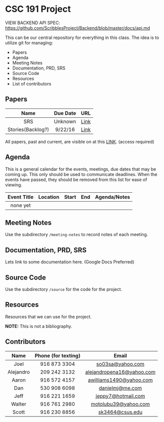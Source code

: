 # CSC 191 Project

VIEW BACKEND API SPEC: https://github.com/ScribblesProject/Backend/blob/master/docs/api.md

This can be our central repository for everything in this class. The idea is to utilize git for managing:

- Papers
- Agenda
- Meeting Notes 
- Documentation, PRD, SRS
- Source Code
- Resources
- List of contributors

## Papers

| Name | Due Date | URL |
|:----:|:--------:|:---:|
| SRS | Unknown | [Link](https://drive.google.com/open?id=1rx6rZwMBG-OaQlI6pdnq8Kubuxy1nZ9vTUcumctS1sU) |
| Stories(Backlog?) | 9/22/16 | [Link](https://drive.google.com/open?id=1lJVjbcoNXtzHIKngp-oz3PTH3iyTjgodoG196D7_BTE)

All papers, past and current, are visible on at this [LINK](https://drive.google.com/drive/u/0/folders/0B01T4L-ATMLhVTl6b2pIdW1yTjA). (access required)

## Agenda

This is a general calendar for the events, meetings, due dates that may be coming up. This only should be used to communicate deadlines. When the events have passed, they should be removed from this list for ease of viewing.

| Event Title | Location | Start | End | Agenda/Notes |
|:-----------:|:--------:|:-----:|:---:|:------------:|
| none yet | | | | |

## Meeting Notes

Use the subdirectory `/meeting-notes` to record notes of each meeting.

## Documentation, PRD, SRS

Lets link to some documentation here. (Google Docs Preferred)

## Source Code

Use the subdirectory `/source` for the code for the project.

## Resources

Resources that we can use for the project. 

**NOTE:** This is not a bibliography. 

## Contributors

| Name      | Phone (for texting) | Email 					  |
|:---------:|:-------------------:|:-------------------------:|
| Joel      | 916 873 3304        | so03sa@yahoo.com 		  |
| Alejandro | 209 242 3132        | alejandropena16@yahoo.com |
| Aaron     | 916 572 4157        | awilliams1490@yahoo.com   |
| Dan       | 530 908 6098        | danielmj@me.com           |
| Jeff      | 916 221 1659        | jeppy7@hotmail.com 		  |
| Walter    | 916 761 2980        | motolubu39@yahoo.com  	  |
| Scott     | 916 230 8856        | sk3464@csus.edu 		  |
